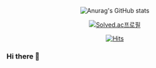 <div align=center>
	
![Anurag's GitHub stats](https://github-readme-stats.vercel.app/api?username=h2jinee&show_icons=true&theme=radical)
	
</div>

<div align=center>
	
[![Solved.ac프로필](http://mazassumnida.wtf/api/v2/generate_badge?boj=wjsgmlwls97)](https://solved.ac/wjsgmlwls97) 
	
</div>
 
<div align=center>
	
[![Hits](https://hits.seeyoufarm.com/api/count/incr/badge.svg?url=https%3A%2F%2Fgithub.com%2Fh2jinee)](https://hits.seeyoufarm.com) 
	
</div>
  

	
### Hi there 👋

<!--
**h2jinee/h2jinee** is a ✨ _special_ ✨ repository because its `README.md` (this file) appears on your GitHub profile.

Here are some ideas to get you started:

- 🔭 I’m currently working on ...
- 🌱 I’m currently learning ...
- 👯 I’m looking to collaborate on ...
- 🤔 I’m looking for help with ...
- 💬 Ask me about ...
- 📫 How to reach me: ...
- 😄 Pronouns: ...
- ⚡ Fun fact: ...
-->
